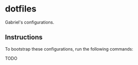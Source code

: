 dotfiles
========

Gabriel's configurations.

Instructions
------------

To bootstrap these configurations, run the following commands:

TODO
